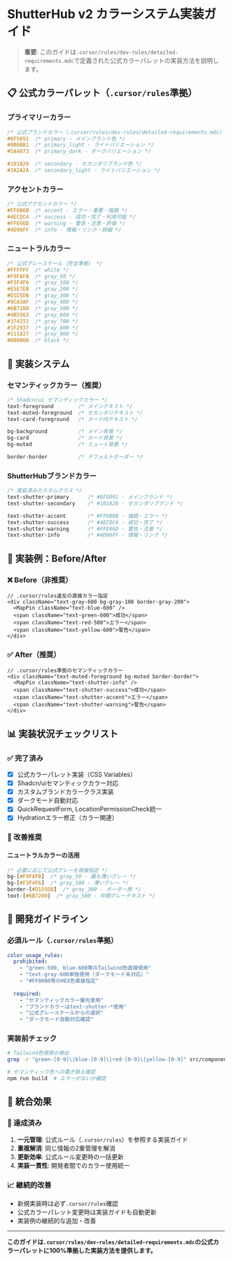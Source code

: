# ShutterHub v2 カラーシステム実装ガイド

> **重要**: このガイドは`.cursor/rules/dev-rules/detailed-requirements.mdc`で定義された公式カラーパレットの実装方法を説明します。

## 📋 **公式カラーパレット（`.cursor/rules`準拠）**

### **プライマリーカラー**
```css
/* 公式ブランドカラー（.cursor/rules/dev-rules/detailed-requirements.mdc） */
#6F5091  /* primary - メインブランド色 */
#8B6BB1  /* primary_light - ライトバリエーション */
#5A4073  /* primary_dark - ダークバリエーション */

#101820  /* secondary - セカンダリブランド色 */
#2A2A2A  /* secondary_light - ライトバリエーション */
```

### **アクセントカラー**
```css
/* 公式アクセントカラー */
#FF6B6B  /* accent - エラー・重要・強調 */
#4ECDC4  /* success - 成功・完了・利用可能 */
#FFE66D  /* warning - 警告・注意・評価 */
#4D96FF  /* info - 情報・リンク・詳細 */
```

### **ニュートラルカラー**
```css
/* 公式グレースケール（完全準拠） */
#FFFFFF  /* white */
#F9FAFB  /* gray_50 */
#F3F4F6  /* gray_100 */
#E5E7EB  /* gray_200 */
#D1D5DB  /* gray_300 */
#9CA3AF  /* gray_400 */
#6B7280  /* gray_500 */
#4B5563  /* gray_600 */
#374151  /* gray_700 */
#1F2937  /* gray_800 */
#111827  /* gray_900 */
#000000  /* black */
```

## 🎨 **実装システム**

### **セマンティックカラー（推奨）**

```css
/* Shadcn/ui セマンティックカラー */
text-foreground        /* メインテキスト */
text-muted-foreground  /* セカンダリテキスト */
text-card-foreground   /* カード内テキスト */

bg-background          /* メイン背景 */
bg-card                /* カード背景 */
bg-muted               /* ミュート背景 */

border-border          /* デフォルトボーダー */
```

### **ShutterHubブランドカラー**

```css
/* 実装済みカスタムクラス */
text-shutter-primary      /* #6F5091 - メインブランド */
text-shutter-secondary    /* #101820 - セカンダリブランド */

text-shutter-accent       /* #FF6B6B - 強調・エラー */
text-shutter-success      /* #4ECDC4 - 成功・完了 */
text-shutter-warning      /* #FFE66D - 警告・注意 */
text-shutter-info         /* #4D96FF - 情報・リンク */
```

## 🚀 **実装例：Before/After**

### **❌ Before（非推奨）**
```tsx
// .cursor/rules違反の直接カラー指定
<div className="text-gray-600 bg-gray-100 border-gray-200">
  <MapPin className="text-blue-600" />
  <span className="text-green-600">成功</span>
  <span className="text-red-500">エラー</span>
  <span className="text-yellow-600">警告</span>
</div>
```

### **✅ After（推奨）**
```tsx
// .cursor/rules準拠のセマンティックカラー
<div className="text-muted-foreground bg-muted border-border">
  <MapPin className="text-shutter-info" />
  <span className="text-shutter-success">成功</span>
  <span className="text-shutter-accent">エラー</span>
  <span className="text-shutter-warning">警告</span>
</div>
```

## 📊 **実装状況チェックリスト**

### **✅ 完了済み**
- [x] 公式カラーパレット実装（CSS Variables）
- [x] Shadcn/uiセマンティックカラー対応
- [x] カスタムブランドカラークラス実装
- [x] ダークモード自動対応
- [x] QuickRequestForm, LocationPermissionCheck統一
- [x] Hydrationエラー修正（カラー関連）

### **🔄 改善推奨**

#### **ニュートラルカラーの活用**
```css
/* 必要に応じて公式グレーを直接指定 */
bg-[#F9FAFB]  /* gray_50 - 最も薄いグレー */
bg-[#F3F4F6]  /* gray_100 - 薄いグレー */
border-[#D1D5DB]  /* gray_300 - ボーダー用 */
text-[#6B7280]  /* gray_500 - 中間グレーテキスト */
```

## 🎯 **開発ガイドライン**

### **必須ルール（`.cursor/rules`準拠）**

```yaml
color_usage_rules:
  prohibited:
    - "green-500, blue-600等のTailwind色直接使用"
    - "text-gray-600単独使用（ダークモード未対応）"
    - "#FF0000等のHEX色直接指定"
  
  required:
    - "セマンティックカラー優先使用"
    - "ブランドカラーはtext-shutter-*使用"
    - "公式グレースケールからの選択"
    - "ダークモード自動対応確認"
```

### **実装前チェック**

```bash
# Tailwind色使用の検出
grep -r "green-[0-9]\|blue-[0-9]\|red-[0-9]\|yellow-[0-9]" src/components/

# セマンティック色への置き換え確認
npm run build  # エラーがないか確認
```

## 🔄 **統合効果**

### **🎯 達成済み**
1. **一元管理**: 公式ルール（`.cursor/rules`）を参照する実装ガイド
2. **重複解消**: 同じ情報の2重管理を解消
3. **更新効率**: 公式ルール変更時の一括更新
4. **実装一貫性**: 開発者間でのカラー使用統一

### **📈 継続的改善**
- 新規実装時は必ず`.cursor/rules`確認
- 公式カラーパレット変更時は実装ガイドも自動更新
- 実装例の継続的な追加・改善

---

**このガイドは`.cursor/rules/dev-rules/detailed-requirements.mdc`の公式カラーパレットに100%準拠した実装方法を提供します。** 